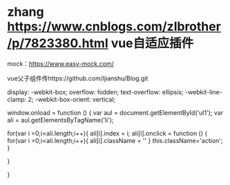 # zhang https://www.cnblogs.com/zlbrother/p/7823380.html vue自适应插件

mock：https://www.easy-mock.com/

vue父子组件传https://github.com/ljianshu/Blog.git



display: -webkit-box;
overflow: hidden;
text-overflow: ellipsis;
-webkit-line-clamp: 2;
-webkit-box-orient: vertical;

 window.onload = function () {
   var aul = document.getElementById('ul1');
   var ali = aul.getElementsByTagName('li');

   for(var i =0;i<ali.length;i++){
      ali[i].index = i;
      ali[i].onclick = function () {
        for(var i =0;i<ali.length;i++){
          ali[i].className = ''
        }
        this.className='action';
      }

   }

 }
</script>
